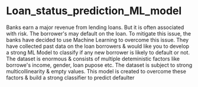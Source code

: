 # Loan_status_prediction_ML_model
Banks earn a major revenue from lending loans. But it is often associated with risk. The borrower's may default on the loan. To mitigate this issue, the banks have decided to use Machine Learning to overcome this issue. They have collected past data on the loan borrowers &amp; would like you to develop a strong ML Model to classify if any new borrower is likely to default or not.  The dataset is enormous &amp; consists of multiple deteministic factors like borrowe's income, gender, loan pupose etc. The dataset is subject to strong multicollinearity &amp; empty values. This model is created to overcome these factors &amp; build a strong classifier to predict defaulter
